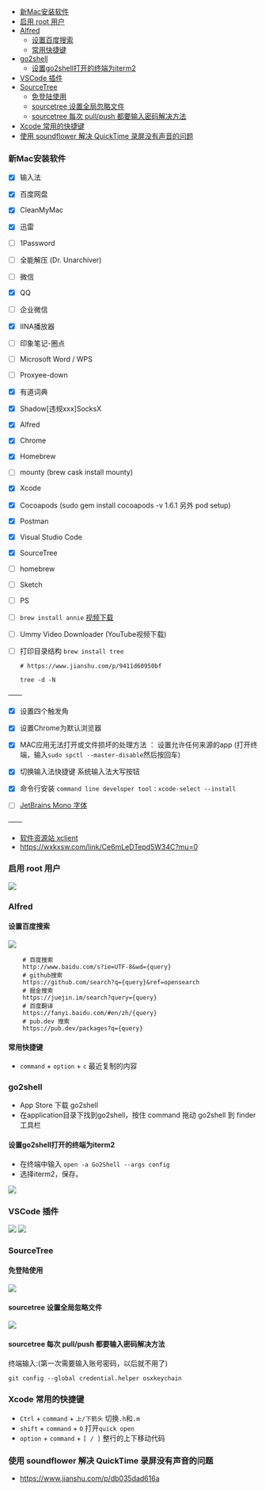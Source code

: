 - [新Mac安装软件](#%e6%96%b0mac%e5%ae%89%e8%a3%85%e8%bd%af%e4%bb%b6)
- [启用 root 用户](#%e5%90%af%e7%94%a8-root-%e7%94%a8%e6%88%b7)
- [Alfred](#alfred)
  - [设置百度搜索](#%e8%ae%be%e7%bd%ae%e7%99%be%e5%ba%a6%e6%90%9c%e7%b4%a2)
  - [常用快捷键](#%e5%b8%b8%e7%94%a8%e5%bf%ab%e6%8d%b7%e9%94%ae)
- [go2shell](#go2shell)
  - [设置go2shell打开的终端为iterm2](#%e8%ae%be%e7%bd%aego2shell%e6%89%93%e5%bc%80%e7%9a%84%e7%bb%88%e7%ab%af%e4%b8%baiterm2)
- [VSCode 插件](#vscode-%e6%8f%92%e4%bb%b6)
- [SourceTree](#sourcetree)
  - [免登陆使用](#%e5%85%8d%e7%99%bb%e9%99%86%e4%bd%bf%e7%94%a8)
  - [sourcetree 设置全局忽略文件](#sourcetree-%e8%ae%be%e7%bd%ae%e5%85%a8%e5%b1%80%e5%bf%bd%e7%95%a5%e6%96%87%e4%bb%b6)
  - [sourcetree 每次 pull/push 都要输入密码解决方法](#sourcetree-%e6%af%8f%e6%ac%a1-pullpush-%e9%83%bd%e8%a6%81%e8%be%93%e5%85%a5%e5%af%86%e7%a0%81%e8%a7%a3%e5%86%b3%e6%96%b9%e6%b3%95)
- [Xcode 常用的快捷键](#xcode-%e5%b8%b8%e7%94%a8%e7%9a%84%e5%bf%ab%e6%8d%b7%e9%94%ae)
- [使用 soundflower 解决 QuickTime 录屏没有声音的问题](#%e4%bd%bf%e7%94%a8-soundflower-%e8%a7%a3%e5%86%b3-quicktime-%e5%bd%95%e5%b1%8f%e6%b2%a1%e6%9c%89%e5%a3%b0%e9%9f%b3%e7%9a%84%e9%97%ae%e9%a2%98)
### 新Mac安装软件

- [x] 输入法
- [x] 百度网盘
- [x] CleanMyMac
- [x] 迅雷
- [ ] 1Password
- [ ] 全能解压 (Dr. Unarchiver)
- [ ] 微信
- [x] QQ
- [ ] 企业微信
- [x] IINA播放器
- [ ] 印象笔记-圈点
- [ ] Microsoft Word / WPS
- [ ] Proxyee-down
- [x] 有道词典 
- [x] Shadow[违规xxx]SocksX 
- [x] Alfred 
- [x] Chrome
- [x] Homebrew 
- [ ] mounty (brew cask install mounty)

- [x] Xcode
- [x] Cocoapods (sudo gem install cocoapods -v 1.6.1 另外 pod setup)
- [x] Postman
- [x] Visual Studio Code
- [x] SourceTree
- [ ] homebrew 
- [ ] Sketch
- [ ] PS
- [ ] `brew install annie` [视频下载](https://github.com/iawia002/annie#download-a-video) 
- [ ] Ummy Video Downloader (YouTube视频下载)
- [ ] 打印目录结构 `brew install tree`    
    ```shell
    # https://www.jianshu.com/p/9411d60950bf
    
    tree -d -N 
    ```

——

- [x] 设置四个触发角
- [x] 设置Chrome为默认浏览器
- [x] MAC应用无法打开或文件损坏的处理方法 ： 设置允许任何来源的app  (打开终端，输入`sudo spctl --master-disable`然后按回车)
- [x] 切换输入法快捷键 系统输入法大写按钮
- [x] 命令行安装 `command line developer tool` : `xcode-select --install` 
- [ ] [JetBrains Mono 字体](https://www.jetbrains.com/lp/mono/)


——

- [软件资源站 xclient](xclient.info)  
- https://wxkxsw.com/link/Ce6mLeDTepd5W34C?mu=0

### 启用 root 用户

![](../src/imgs/mac_root.png)

### Alfred 
#### 设置百度搜索

![](../src/imgs/aflred_search.jpg)

```shell
    # 百度搜索
    http://www.baidu.com/s?ie=UTF-8&wd={query}
    # github搜索
    https://github.com/search?q={query}&ref=opensearch
    # 掘金搜索
    https://juejin.im/search?query={query}
    # 百度翻译
    https://fanyi.baidu.com/#en/zh/{query}
    # pub.dev 搜索
    https://pub.dev/packages?q={query}
```
#### 常用快捷键

+ `command` + `option` + `c` 最近复制的内容

### go2shell

- App Store 下载 go2shell
- 在application目录下找到go2shell，按住 command 拖动 go2shell 到 finder 工具栏

#### 设置go2shell打开的终端为iterm2

- 在终端中输入 `open -a Go2Shell --args config`
- 选择iterm2，保存。

![](../src/imgs/ios/go2shell_iterm2.png) 

### VSCode 插件

![](../src/imgs/vscode_extension_0.png)
![](../src/imgs/vscode_extension_1.png)

### SourceTree 
#### 免登陆使用

![](../src/imgs/sourcetree_withoutlogin.png)

#### sourcetree 设置全局忽略文件
![](../src/imgs/ios/sourcetree_ignore.png)

#### sourcetree 每次 pull/push 都要输入密码解决方法

终端输入:(第一次需要输入账号密码，以后就不用了)
```shell
git config --global credential.helper osxkeychain  
```

### Xcode 常用的快捷键 

+ `Ctrl` + `command` + `上/下箭头` 切换`.h`和`.m`
+ `shift` + `command` + `O` 打开`quick open`
+ `option` + `command` + `[ / ]` 整行的上下移动代码

### 使用 soundflower 解决 QuickTime 录屏没有声音的问题

- https://www.jianshu.com/p/db035dad616a